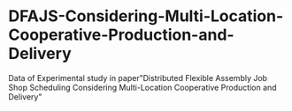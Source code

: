 # DFAJS-Considering-Multi-Location-Cooperative-Production-and-Delivery
Data of Experimental study in paper"Distributed Flexible Assembly Job Shop Scheduling Considering Multi-Location Cooperative Production and Delivery"
